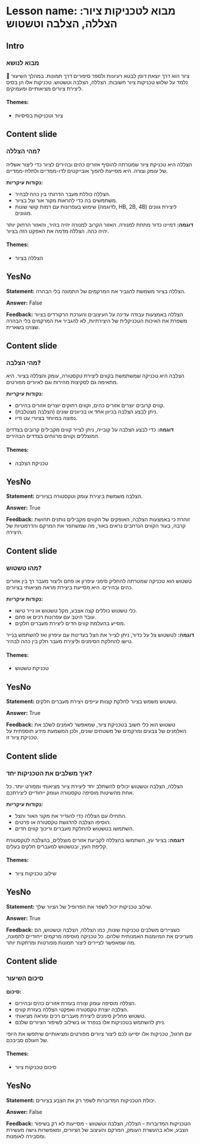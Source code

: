 # Lesson name: מבוא לטכניקות ציור: הצללה, הצלבה וטשטוש

## Intro

### מבוא לנושא

🎨 ציור הוא דרך יוצאת דופן לבטא רעיונות ולספר סיפורים דרך תמונות. במהלך השיעור נלמד על שלוש טכניקות ציור חשובות: הצללה, הצלבה וטשטוש. טכניקות אלו הן בסיס ליצירת ציורים מציאותיים ומעמיקים.

#### **Themes:**
- ציור וטכניקות בסיסיות

## Content slide

### מהי הצללה?

הצללה היא טכניקת ציור שמטרתה להוסיף אזורים כהים ובהירים לציור כדי ליצור אשליה של עומק וצורה. היא מסייעת להפוך אובייקטים לדו-ממדיים ולתלת-ממדיים.

**נקודות עיקריות:**
- הצללה כוללת מעבר הדרגתי בין כהה לבהיר.
- משתמשים בה כדי להראות מקור אור וצל בציור.
- שימוש בעפרונות עם רמות קושי שונות (לדוגמה, HB, 2B, 4B) ליצירת גוונים מגוונים.

**דוגמה:** דמיינו כדור מתחת למנורה. האזור הקרוב למנורה יהיה בהיר, והאזור הרחוק יותר יהיה כהה. הצללה מדמה את האפקט הזה בציור.

#### **Themes:**
- הצללה בציור

## YesNo

**Statement:** הצללה בציור משמשת להגביר את המרקמים של התמונה בלי הבהרה.

**Answer:** False

**Feedback:**
הצללה באמצעות עבודה עדינה על העיצובים והערכת הרקורדים בציור משפרת את האיכות הטכניקלית של היצירתיות, לא להגביר את המרקמים בלי הבהרה שצוינו בשארית.


## Content slide

### מהי הצלבה?

הצלבה היא טכניקה שמשתמשת בקווים ליצירת טקסטורה, עומק והצללה בציור. היא מתאימה גם לסקיצות מהירות וגם לאיורים מפורטים.

**נקודות עיקריות:**
- קווים קרובים יוצרים אזורים כהים, וקווים רחוקים יוצרים אזורים בהירים.
- ניתן לבצע הצלבה בכיוון אחד או בכיוונים שונים (הצלבה מצטלבת).
- נפוצה במיוחד בציורי עט ודיו.

**דוגמה:** כדי לבצע הצלבה על קובייה, ניתן לצייר קווים מקבילים קרובים בצדדים המוצללים וקווים מרווחים בצדדים הבהירים.

#### **Themes:**
- טכניקת הצלבה

## YesNo

**Statement:** הצלבה משמשת ביצירת עומק וטקסטורה בציורים.

**Answer:** True

**Feedback:**
זוהרת כי באמצעות הצלבה, האופקים של הקווים מקבילים נותנים תחושת קרבה, בעוד הקווים הנרחבים נראים באור, מה שמשתפר את המרקם והדרמטיות של היצירה.


## Content slide

### מהו טשטוש?

טשטוש הוא טכניקה שמטרתה להחליק סימני עיפרון או פחם וליצור מעבר רך בין אזורים כהים ובהירים. היא מסייעת ביצירת מראה מציאותי בציורים.

**נקודות עיקריות:**
- כלי טשטוש כוללים קצה אצבע, מקל טשטוש או נייר טישו.
- עובד היטב עם עפרונות רכים או פחם.
- מסייע בהעלמת קווים חדים ליצירת מעברים חלקים.

**דוגמה:** לטשטוש צל על כדור, ניתן לצייר את הצל בעדינות עם עיפרון ואז להשתמש בנייר טישו להחלקת הסימנים וליצירת מעבר חלק בין כהה לבהיר.

#### **Themes:**
- טכניקת טשטוש

## YesNo

**Statement:** טשטוש משמש בציור לחלקת קצוות עייפים ויצירת מעברים חלקים.

**Answer:** True

**Feedback:**
טשטוש הוא כלי חשוב בטכניקת ציור, שמאפשר לאמנים לשלב את האלמנים של צבעים ומרקמים של משטחים שונים, ולכן המשמעת מידע תוספתית על טכניקת ציור זו.


## Content slide

### איך משלבים את הטכניקות יחד?

הצללה, הצלבה וטשטוש יכולים להשתלב יחד ליצירת ציור מציאותי ומפורט יותר. כל אחת מהשיטות מוסיפה טקסטורה ועומק ייחודיים ליצירתכם.

**נקודות עיקריות:**
- התחילו עם הצללה כדי להגדיר את מקור האור והצל.
- הוסיפו הצלבה להדגשת טקסטורה או פרטים.
- השתמשו בטשטוש להחלקת מעברים וריכוך קווים חדים.

**דוגמה:** בציור עץ, השתמשו בהצללה לקביעת אזורים מוצללים, בהצלבה לטקסטורת קליפת העץ, ובטשטוש למעברים חלקים בעלים.

#### **Themes:**
- שילוב טכניקות ציור

## YesNo

**Statement:** שילוב טכניקות יכול לשפר את הפרופיל של הציור שלך.

**Answer:** True

**Feedback:**
כשציירים משלבים טכניקות שונות, כמו הצללה, הצלבה וטשטוש, הם מעריכים את המיומנות האמנותית שלהם. כל טכניקה מוסיפה מרקמים ייחודיים לתמונה, מה שמאפשר לציירים ליצור תמונות מפורטות ומרתקות יותר.


## Content slide

### סיכום השיעור

**סיכום:**
- הצללה מוסיפה עומק וצורה בעזרת אזורים כהים ובהירים.
- הצלבה יוצרת טקסטורה ואפקטי הצללה בעזרת קווים.
- טשטוש מחליק סימנים ליצירת מעברים רכים ומראה מציאותי.
- ניתן להשתמש בטכניקות אלו בנפרד או בשילוב לשיפור הציורים שלכם.

עם תרגול, טכניקות אלו יסייעו לכם ליצור ציורים מפורטים ומציאותיים שיתפשו את היופי של העולם סביבכם.

#### **Themes:**
- סיכום טכניקות ציור

## YesNo

**Statement:** יכולת הטכניקות המדוברות לשפר רק את הצבע בציורים.

**Answer:** False

**Feedback:**
הטכניקות המדוברות - הצללה, הצלבה וטשטוש - מסייעות לא רק בשיפור הצבע, אלא בהעשרת העומק, המרקם והעיצוב של הציורים, ומאפשרות גישה מעשירת ומסבירה לאומנות.

